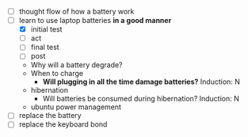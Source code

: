 - [ ] thought flow of how a battery work
- [ ] learn to use laptop batteries **in a good manner**
	- [x] initial test
	- [ ] act
	- [ ] final test
	- [ ] post
	- Why will a battery degrade?
	- When to charge
		- **Will plugging in all the time damage batteries?** Induction: N
	- hibernation
		- Will batteries be consumed during hibernation? Induction: N
	- ubuntu power management
- [ ] replace the battery
- [ ] replace the keyboard bond
	
<!--stackedit_data:
eyJoaXN0b3J5IjpbMTY0MTA3NDExOF19
-->